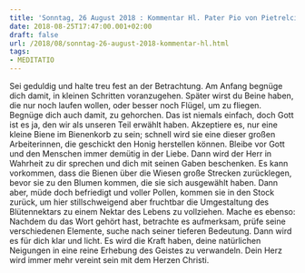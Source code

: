```yaml
---
title: 'Sonntag, 26 August 2018 : Kommentar Hl. Pater Pio von Pietrelcina'
date: 2018-08-25T17:47:00.001+02:00
draft: false
url: /2018/08/sonntag-26-august-2018-kommentar-hl.html
tags: 
- MEDITATIO
---
```


Sei geduldig und halte treu fest an der Betrachtung. Am Anfang begnüge dich damit, in kleinen Schritten voranzugehen. Später wirst du Beine haben, die nur noch laufen wollen, oder besser noch Flügel, um zu fliegen. Begnüge dich auch damit, zu gehorchen. Das ist niemals einfach, doch Gott ist es ja, den wir als unseren Teil erwählt haben. Akzeptiere es, nur eine kleine Biene im Bienenkorb zu sein; schnell wird sie eine dieser großen Arbeiterinnen, die geschickt den Honig herstellen können. Bleibe vor Gott und den Menschen immer demütig in der Liebe. Dann wird der Herr in Wahrheit zu dir sprechen und dich mit seinen Gaben beschenken. Es kann vorkommen, dass die Bienen über die Wiesen große Strecken zurücklegen, bevor sie zu den Blumen kommen, die sie sich ausgewählt haben. Dann aber, müde doch befriedigt und voller Pollen, kommen sie in den Stock zurück, um hier stillschweigend aber fruchtbar die Umgestaltung des Blütennektars zu einem Nektar des Lebens zu vollziehen. Mache es ebenso: Nachdem du das Wort gehört hast, betrachte es aufmerksam, prüfe seine verschiedenen Elemente, suche nach seiner tieferen Bedeutung. Dann wird es für dich klar und licht. Es wird die Kraft haben, deine natürlichen Neigungen in eine reine Erhebung des Geistes zu verwandeln. Dein Herz wird immer mehr vereint sein mit dem Herzen Christi.